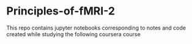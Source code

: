 # Principles-of-fMRI-2
This repo contains jupyter notebooks corresponding to notes and code created while studying the  following coursera course
